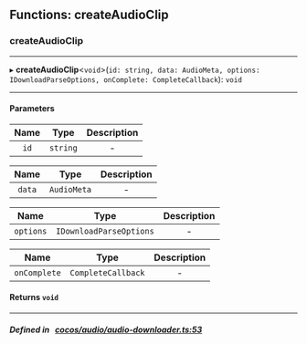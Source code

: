 ## Functions: createAudioClip

### createAudioClip


___
▸ **createAudioClip**<`void`\>(`id: string, data: AudioMeta, options: IDownloadParseOptions, onComplete: CompleteCallback`): `void`
___


#### Parameters

| Name | Type | Description |
| :------: | :------: | :------: |
| `id` | `string` | - |

| Name | Type | Description |
| :------: | :------: | :------: |
| `data` | `AudioMeta` | - |

| Name | Type | Description |
| :------: | :------: | :------: |
| `options` | `IDownloadParseOptions` | - |

| Name | Type | Description |
| :------: | :------: | :------: |
| `onComplete` | `CompleteCallback` | - |


#### Returns `void` 
___


##### Defined in &nbsp;   [cocos/audio/audio-downloader.ts:53](https://github.com/cocos-creator/engine/blob/c7bf6b8a9/cocos/audio/audio-downloader.ts#L53)&nbsp;
